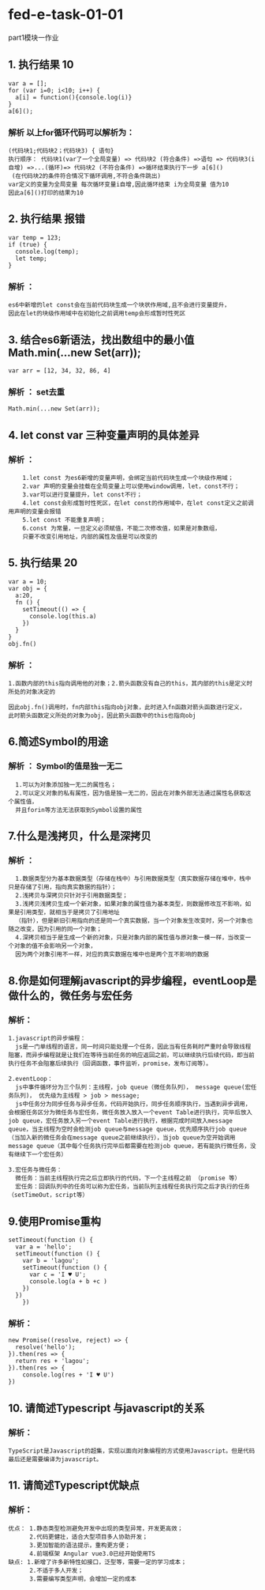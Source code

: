 # fed-e-task-01-01
part1模块一作业

## 1. 执行结果 10
    var a = [];
    for (var i=0; i<10; i++) {
      a[i] = function(){console.log(i)}
    }
    a[6]();

 ### 解析 以上for循环代码可以解析为：
    (代码块1;代码块2；代码块3) { 语句}
    执行顺序： 代码块1(var了一个全局变量) => 代码块2 (符合条件) =>语句 => 代码块3(i自增) =>...(循环)=> 代码块2 (不符合条件) =>循环结束执行下一步 a[6]()
     (在代码块2的条件符合情况下循环调用,不符合条件跳出)
    var定义的变量为全局变量 每次循环变量i自增,因此循环结束 i为全局变量 值为10
    因此a[6]()打印的结果为10

## 2. 执行结果 报错
    var temp = 123;
    if (true) {
      console.log(temp);
      let temp;
    }
 ### 解析 ：    
    es6中新增的let const会在当前代码块生成一个块状作用域,且不会进行变量提升，
    因此在let的块级作用域中在初始化之前调用temp会形成暂时性死区

## 3. 结合es6新语法，找出数组中的最小值 Math.min(...new Set(arr));
    var arr = [12, 34, 32, 86, 4]
### 解析 ： set去重
    Math.min(...new Set(arr));

## 4. let const var 三种变量声明的具体差异

### 解析 ： 
        1.let const 为es6新增的变量声明，会绑定当前代码块生成一个块级作用域；
        2.var 声明的变量会挂载在全局变量上可以使用window调用，let，const不行；
        3.var可以进行变量提升，let const不行；
        4.let const会形成暂时性死区，在let const的作用域中，在let const定义之前调用声明的变量会报错
        5.let const 不能重复声明；
        6.const 为常量，一旦定义必须赋值，不能二次修改值，如果是对象数组，
        只要不改变引用地址，内部的属性及值是可以改变的
## 5. 执行结果 20
    var a = 10;
    var obj = {
      a:20,
      fn () {
        setTimeout(() => {
          console.log(this.a)
        })
      }
    }
    obj.fn()
### 解析 ： 
    1.函数内部的this指向调用他的对象；2.箭头函数没有自己的this，其内部的this是定义时所处的对象决定的

    因此obj.fn()调用时，fn内部this指向obj对象，此时进入fn函数对箭头函数进行定义，
    此时箭头函数定义所处的对象为obj，因此箭头函数中的this也指向obj

## 6.简述Symbol的用途

### 解析 ：   Symbol的值是独一无二
      1.可以为对象添加独一无二的属性名；
      2.可以定义对象的私有属性，因为值是独一无二的，因此在对象外部无法通过属性名获取这个属性值，
      并且forin等方法无法获取到Symbol设置的属性

## 7.什么是浅拷贝，什么是深拷贝

### 解析 ：
      1.数据类型分为基本数据类型（存储在栈中）与引用数据类型（真实数据存储在堆中，栈中只是存储了引用，指向真实数据的指针）；
      2.浅拷贝与深拷贝只针对于引用数据类型； 
      3.浅拷贝浅拷贝生成一个新对象，如果对象的属性值为基本类型，则数据修改互不影响，如果是引用类型，就相当于是拷贝了引用地址
      （指针），但是新旧引用指向的还是同一个真实数据，当一个对象发生改变时，另一个对象也随之改变，因为引用的同一个对象；
      4.深拷贝相当于是生成一个新的对象，只是对象内部的属性值与原对象一模一样，当改变一个对象的值不会影响另一个对象，
      因为两个对象引用不一样，对应的真实数据在堆中也是两个互不影响的数据

## 8.你是如何理解javascript的异步编程，eventLoop是做什么的，微任务与宏任务

### 解析：
    1.javascript的异步编程：
      js是一门单线程的语言，同一时间只能处理一个任务，因此当有任务耗时严重时会导致线程阻塞，而异步编程就是让我们在等待当前任务的响应返回之前，可以继续执行后续代码，即当前执行任务不会阻塞后续执行（回调函数，事件监听，promise，发布订阅等）。

    2.eventLoop：
      js中事件循环分为三个队列：主线程，job queue（微任务队列）， message queue(宏任务队列)， 优先级为主线程 > job > message;
      js中任务分为同步任务与异步任务，代码开始执行，同步任务顺序执行，当遇到异步调用，会根据任务区分为微任务与宏任务，微任务放入放入一个event Table进行执行，完毕后放入job queue，宏任务放入另一个event Table进行执行，根据完成时间放入message queue，当主线程为空时会检测job queue与message queue，优先顺序执行job queue（当加入新的微任务会在message queue之前继续执行），当job queue为空开始调用message queue（其中每个任务执行完毕后都需要在检测job queue，若有能执行微任务，没有继续下一个宏任务）

    3.宏任务与微任务：
      微任务：当前主线程执行完之后立即执行的代码，下一个主线程之前 （promise 等）
      宏任务：回调队列中的任务可以称为宏任务，当前队列主线程任务执行完之后才执行的任务（setTimeOut，script等）
## 9.使用Promise重构
    setTimeout(function () {
      var a = 'hello';
      setTimeout(function () {
        var b = 'lagou';
        setTimeout(function () {
          var c = 'I ♥ U';
          console.log(a + b +c )			  
        })			  
      })
		})
### 解析：
    new Promise((resolve, reject) => {
      resolve('hello');
    }).then(res => {
      return res + 'lagou';
    }).then(res => {
        console.log(res + 'I ♥ U')
    })

## 10. 请简述Typescript 与javascript的关系

### 解析：
    TypeScript是Javascript的超集，实现以面向对象编程的方式使用Javascript。但是代码最后还是需要编译为javascript。

## 11. 请简述Typescript优缺点

### 解析：
    优点： 1.静态类型检测避免开发中出现的类型异常，开发更高效；
          2.代码更健壮，适合大型项目多人协助开发；
          3.更加智能的语法提示，重构更方便；
          4.前端框架 Angular vue3.0已经开始使用TS
    缺点: 1.新增了许多新特性如接口，泛型等，需要一定的学习成本；
          2.不适于多人开发；
          3.需要编写类型声明，会增加一定的成本